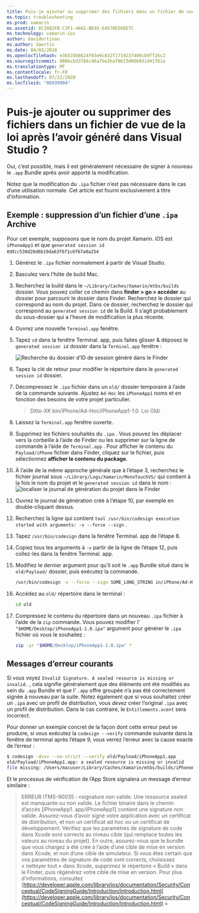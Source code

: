 ```yaml
---
title: Puis-je ajouter ou supprimer des fichiers dans un fichier de vue de la loi après l’avoir généré dans Visual Studio ?
ms.topic: troubleshooting
ms.prod: xamarin
ms.assetid: 6C3082FB-C3F1-4661-BE45-64570E56DE7C
ms.technology: xamarin-ios
author: davidortinau
ms.author: daortin
ms.date: 04/03/2018
ms.openlocfilehash: e3b535b8624f03e9c832f1719237409cb9ff26c2
ms.sourcegitcommit: 008bcbd37b6c96a7be2baf0633d066931d41f61a
ms.translationtype: MT
ms.contentlocale: fr-FR
ms.lasthandoff: 07/22/2020
ms.locfileid: "86939904"
---
```

# <a name="can-i-add-files-to-or-remove-files-from-an-ipa-file-after-building-it-in-visual-studio"></a>Puis-je ajouter ou supprimer des fichiers dans un fichier de vue de la loi après l’avoir généré dans Visual Studio ?

Oui, c’est possible, mais il est généralement nécessaire de signer à nouveau le `.app` Bundle après avoir apporté la modification.

Notez que la modification du `.ipa` fichier n’est pas nécessaire dans le cas d’une utilisation normale. Cet article est fourni exclusivement à titre d’information.

## <a name="example-removing-a-file-from-a-ipa-archive"></a>Exemple : suppression d’un fichier d’une `.ipa` Archive

Pour cet exemple, supposons que le nom du projet Xamarin. iOS est `iPhoneApp1` et que `generated session id` est`cc530d20d6b19da63f6f1c6f67a0a254`

1. Générez le `.ipa` fichier normalement à partir de Visual Studio.

2. Basculez vers l’hôte de build Mac.

3. Recherchez la build dans le `~/Library/Caches/Xamarin/mtbs/builds` dossier. Vous pouvez coller ce chemin dans **finder > go > accéder** au dossier pour parcourir le dossier dans Finder. Recherchez le dossier qui correspond au nom du projet. Dans ce dossier, recherchez le dossier qui correspond au `generated session id` de la Build. Il s’agit probablement du sous-dossier qui a l’heure de modification la plus récente.

4. Ouvrez une nouvelle `Terminal.app` fenêtre.

5. Tapez `cd` dans la fenêtre Terminal. app, puis faites glisser & déposez le `generated session id` dossier dans la `Terminal.app` fenêtre :

    ![Recherche du dossier d’ID de session généré dans le Finder](modify-ipa-images/session-id-folder.png)

6. Tapez la clé de retour pour modifier le répertoire dans le `generated session id` dossier.

7. Décompressez le `.ipa` fichier dans un `old/` dossier temporaire à l’aide de la commande suivante. Ajustez `Ad-Hoc` les `iPhoneApp1` noms et en fonction des besoins de votre projet particulier.

    > Ditto-XK bin/iPhone/Ad-Hoc/iPhoneApp1-1.0. Loi Old/

8. Laissez la `Terminal.app` fenêtre ouverte.

9. Supprimez les fichiers souhaités du `.ipa` . Vous pouvez les déplacer vers la corbeille à l’aide de Finder ou les supprimer sur la ligne de commande à l’aide de `Terminal.app` . Pour afficher le contenu du `Payload/iPhone` fichier dans Finder, cliquez sur le fichier, puis sélectionnez **afficher le contenu du package**.

10. À l’aide de la même approche générale que à l’étape 3, recherchez le fichier journal sous `~/Library/Logs/Xamarin/MonoTouchVS/` qui contient à la fois le nom du projet et le `generated session id` dans le nom : ![ localiser le journal de génération du projet dans le Finder](modify-ipa-images/build-log.png)

11. Ouvrez le journal de génération créé à l’étape 10, par exemple en double-cliquant dessus.

12. Recherchez la ligne qui contient `tool /usr/bin/codesign execution started with arguments: -v --force --sign` .

13. Tapez `/usr/bin/codesign` dans la fenêtre Terminal. app de l’étape 8.

14. Copiez tous les arguments à `-v` partir de la ligne de l’étape 12, puis collez-les dans la fenêtre Terminal. app.

15. Modifiez le dernier argument pour qu’il soit le `.app` Bundle situé dans le `old/Payload/` dossier, puis exécutez la commande.

    ```bash
    /usr/bin/codesign -v --force --sign SOME_LONG_STRING in/iPhone/Ad-Hoc/iPhoneApp1.app/ResourceRules.plist --entitlements obj/iPhone/Ad-Hoc/Entitlements.xcent old/Payload/iPhoneApp1.app
    ```

16. Accédez au `old/` répertoire dans le terminal :

    ```bash
    cd old
    ```

17. Compressez le contenu du répertoire dans un nouveau `.ipa` fichier à l’aide de la `zip` commande. Vous pouvez modifier l' `"$HOME/Desktop/iPhoneApp1-1.0.ipa"` argument pour générer le `.ipa` fichier où vous le souhaitez :

    ```bash
    zip -yr "$HOME/Desktop/iPhoneApp1-1.0.ipa" *
    ```

## <a name="common-error-messages"></a>Messages d’erreur courants

Si vous voyez `Invalid Signature. A sealed resource is missing or invalid.` , cela signifie généralement que des éléments ont été modifiés au sein du `.app` Bundle et que l' `.app` offre groupée n’a pas été correctement signée à nouveau par la suite. Notez également que si vous souhaitez créer un `.ipa` avec un profil de distribution, vous _devez_ créer l’original `.ipa` avec un profil de distribution. Dans le cas contraire, le `Entitlements.xcent` sera incorrect.

Pour donner un exemple concret de la façon dont cette erreur peut se produire, si vous exécutez la `codesign --verify` commande suivante dans la fenêtre de terminal après l’étape 9, vous verrez l’erreur avec la cause exacte de l’erreur :

```bash
$ codesign -dvvv --no-strict --verify old/Payload/iPhoneApp1.app
old/Payload/iPhoneApp1.app: a sealed resource is missing or invalid
file missing: /Users/macuser/Library/Caches/Xamarin/mtbs/builds/iPhoneApp1/cc530d20d6b19da63f6f1c6f67a0a254/old/Payload/iPhoneApp1.app/MyFile.png
```

Et le processus de vérification de l’App Store signalera un message d’erreur similaire :

> ERREUR ITMS-90035 : «signature non valide. Une ressource sealed est manquante ou non valide. Le fichier binaire dans le chemin d’accès [iPhoneApp1. app/iPhoneApp1] contient une signature non valide. Assurez-vous d’avoir signé votre application avec un certificat de distribution, et non un certificat ad hoc ou un certificat de développement. Vérifiez que les paramètres de signature de code dans Xcode sont corrects au niveau cible (qui remplace toutes les valeurs au niveau du projet). En outre, assurez-vous que le bundle que vous chargez a été créé à l’aide d’une cible de mise en version dans Xcode, et non d’une cible de simulateur. Si vous êtes certain que vos paramètres de signature de code sont corrects, choisissez « nettoyer tout » dans Xcode, supprimez le répertoire « Build » dans le Finder, puis régénérez votre cible de mise en version. Pour plus d’informations, consultez [https://developer.apple.com/library/ios/documentation/Security/Conceptual/CodeSigningGuide/Introduction/Introduction.html](https://developer.apple.com/library/ios/documentation/Security/Conceptual/CodeSigningGuide/Introduction/Introduction.html) «
